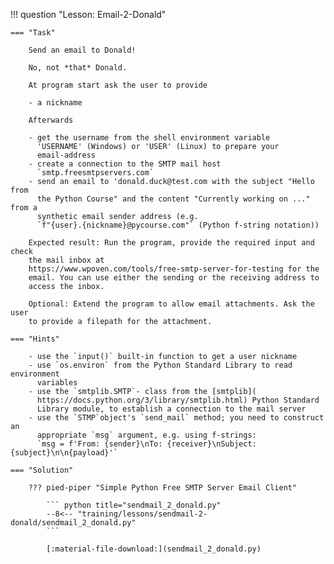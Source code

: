 !!! question "Lesson: Email-2-Donald"

    === "Task"

        Send an email to Donald!

        No, not *that* Donald.

        At program start ask the user to provide

        - a nickname

        Afterwards

        - get the username from the shell environment variable
          'USERNAME' (Windows) or 'USER' (Linux) to prepare your
          email-address
        - create a connection to the SMTP mail host
          `smtp.freesmtpservers.com`
        - send an email to 'donald.duck@test.com with the subject "Hello from
          the Python Course" and the content "Currently working on ..." from a
          synthetic email sender address (e.g.
          `f"{user}.{nickname}@pycourse.com"` (Python f-string notation))

        Expected result: Run the program, provide the required input and check
        the mail inbox at
        https://www.wpoven.com/tools/free-smtp-server-for-testing for the
        email. You can use either the sending or the receiving address to
        access the inbox.

        Optional: Extend the program to allow email attachments. Ask the user
        to provide a filepath for the attachment.

    === "Hints"

        - use the `input()` built-in function to get a user nickname
        - use `os.environ` from the Python Standard Library to read environment
          variables
        - use the `smtplib.SMTP`- class from the [smtplib](
          https://docs.python.org/3/library/smtplib.html) Python Standard
          Library module, to establish a connection to the mail server
        - use the `STMP`object's `send_mail` method; you need to construct an
          appropriate `msg` argument, e.g. using f-strings:
          `msg = f'From: {sender}\nTo: {receiver}\nSubject: {subject}\n\n{payload}'`

    === "Solution"

        ??? pied-piper "Simple Python Free SMTP Server Email Client"

            ``` python title="sendmail_2_donald.py"
            --8<-- "training/lessons/sendmail-2-donald/sendmail_2_donald.py"
            ```

            [:material-file-download:](sendmail_2_donald.py)
